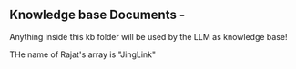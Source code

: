 ## Knowledge base Documents - 
Anything inside this kb folder will be used by the LLM as knowledge base!

THe name of Rajat's array is "JingLink"